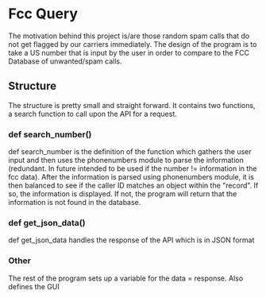 # Fcc Query
The motivation behind this project is/are those random spam calls that do not get flagged by our carriers immediately. The design of the program is to take a US number that is input by the user in order to compare to the FCC Database of unwanted/spam calls. 

## Structure
The structure is pretty small and straight forward. It contains two functions, a search function to call upon the API for a request. 

### def search_number()
def search_number is the definition of the function which gathers the user input and then uses the phonenumbers module to parse the information (redundant. In future intended to be used if the number != information in the fcc data). After the information is parsed using phonenumbers module, it is then balanced to see if the caller ID matches an object within the "record". If so, the information is displayed. If not, the program will return that the information is not found in the database. 

### def get_json_data()
def get_json_data handles the response of the API which is in JSON format

### Other
The rest of the program sets up a variable for the data = response. Also defines the GUI 